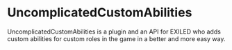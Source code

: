 # UncomplicatedCustomAbilities
UncomplicatedCustomAbilities is a plugin and an API for EXILED who adds custom abilities for custom roles in the game in a better and more easy way.
